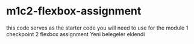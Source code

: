 # m1c2-flexbox-assignment
 this code serves as the starter code you will need to use for the module 1 checkpoint 2 flexbox assignment
 Yeni belegeler eklendi
